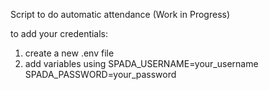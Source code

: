 Script to do automatic attendance (Work in Progress)


to add your credentials:
1. create a new .env file
2. add variables using
SPADA_USERNAME=your_username
SPADA_PASSWORD=your_password
